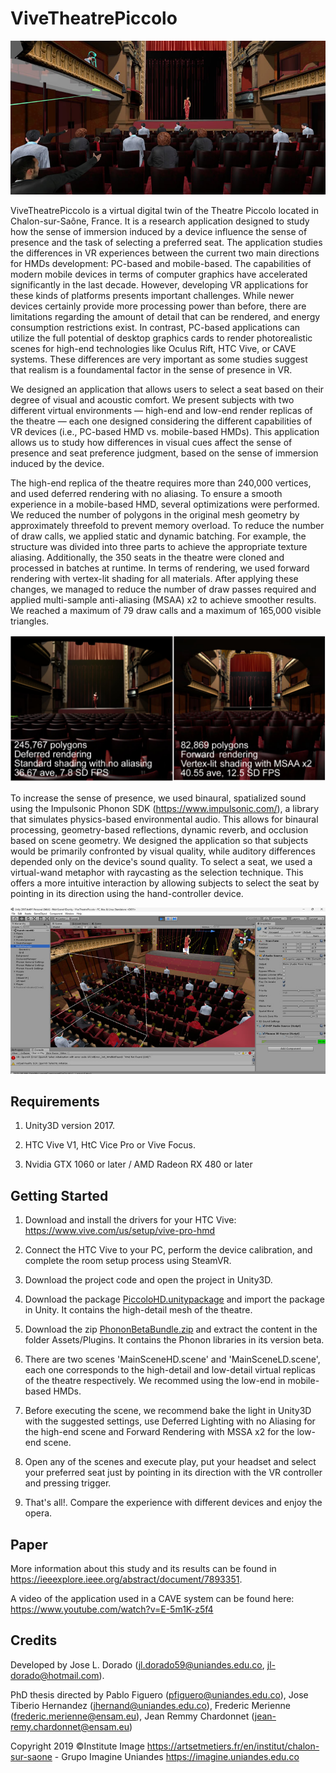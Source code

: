 # ViveTheatrePiccolo  

![Promo](imgs/1.jpg)

ViveTheatrePiccolo is a virtual digital twin of the Theatre Piccolo located in Chalon-sur-Saône, France. It is a research application designed to study how the sense of immersion induced by a device influence the sense of presence and the task of selecting a preferred seat. The application studies the differences in VR experiences between the current two main directions for HMDs development: PC-based and mobile-based. The capabilities of modern mobile devices in terms of computer graphics have accelerated significantly in the last decade. However, developing VR applications for these kinds of platforms presents important challenges. While newer devices certainly provide more processing power than before, there are limitations regarding the amount of detail that can be rendered, and energy consumption restrictions exist. In contrast, PC-based applications can utilize the full potential of desktop graphics cards to render photorealistic scenes for high-end technologies like Oculus Rift, HTC Vive, or CAVE systems. These differences are very important as some studies suggest that realism is a foundamental factor in the sense of presence in VR.

We designed an application that allows users to select a seat based on their degree of visual and acoustic comfort. We present subjects with two different virtual environments — high-end and low-end render replicas of the theatre — each one designed considering the different capabilities of VR devices (i.e., PC-based HMD vs. mobile-based HMDs). This application allows us to study how differences in visual cues affect the sense of presence and seat preference judgment, based on the sense of immersion induced by the device.

The high-end replica of the theatre requires more than 240,000 vertices, and used deferred rendering with no aliasing. To ensure a smooth experience in a mobile-based HMD, several optimizations were performed. We reduced the number of polygons in the original mesh geometry by approximately threefold to prevent memory overload. To reduce the number of draw calls, we applied static and dynamic batching. For example, the structure was divided into three parts to achieve the appropriate texture aliasing. Additionally, the 350 seats in the theatre were cloned and processed in batches at runtime. In terms of rendering, we used forward rendering with vertex-lit shading for all materials. After applying these changes, we managed to reduce the number of draw passes required and applied multi-sample anti-aliasing (MSAA) x2 to achieve smoother results. We reached a maximum of 79 draw calls and a maximum of 165,000 visible triangles.

![Promo](imgs/2.jpg)

To increase the sense of presence, we used binaural, spatialized sound using the Impulsonic Phonon SDK (https://www.impulsonic.com/), a library that simulates physics-based environmental audio. This allows for binaural processing, geometry-based reflections, dynamic reverb, and occlusion based on scene geometry. We designed the application so that subjects would be primarily confronted by visual quality, while auditory differences depended only on the device's sound quality. To select a seat, we used a virtual-wand metaphor with raycasting as the selection technique. This offers a more intuitive interaction by allowing subjects to select the seat by pointing in its direction using the hand-controller device.

![Promo](imgs/3.jpg)

## Requirements

1. Unity3D version 2017.

2. HTC Vive V1, HtC Vice Pro or Vive Focus.

3. Nvidia GTX 1060 or later / AMD Radeon RX 480 or later

## Getting Started 

1. Download and install the drivers for your HTC Vive: https://www.vive.com/us/setup/vive-pro-hmd

2. Connect the HTC Vive to your PC, perform the device calibration, and complete the room setup process using SteamVR.

3. Download the project code and open the project in Unity3D. 

4. Download the package [PiccoloHD.unitypackage](https://drive.google.com/file/d/1jD2K7Q9_8n2QwI1cV3srCWSBHhxIUyL_/view?usp=drive_link) and import the package in Unity. It contains the high-detail mesh of the theatre. 

5. Download the zip [PhononBetaBundle.zip](https://drive.google.com/file/d/1Kn1eo4fFq_UZZ2-yjs_pGUEqeW5cGxgr/view?usp=drive_link) and extract the content in the folder Assets/Plugins. It contains the Phonon libraries in its version beta. 

6. There are two scenes 'MainSceneHD.scene' and 'MainSceneLD.scene', each one corresponds to the high-detail and low-detail virtual replicas of the theatre respectively. We recommed using the low-end in mobile-based HMDs. 

7. Before executing the scene, we recommend bake the light in Unity3D with the suggested settings, use Deferred Lighting with no Aliasing for the high-end scene and Forward Rendering with MSSA x2 for the low-end scene. 

8. Open any of the scenes and execute play, put your headset and select your preferred seat just by pointing in its direction with the VR controller and pressing trigger. 

9. That's all!. Compare the experience with different devices and enjoy the opera.  


## Paper

More information about this study and its results can be found in https://ieeexplore.ieee.org/abstract/document/7893351. 

A video of the application used in a CAVE system can be found here: https://www.youtube.com/watch?v=E-5m1K-z5f4

## Credits

Developed by Jose L. Dorado (jl.dorado59@uniandes.edu.co,  jl-dorado@hotmail.com). 

PhD thesis directed by Pablo Figuero (pfiguero@uniandes.edu.co), Jose Tiberio Hernandez (jhernand@uniandes.edu.co), Frederic Merienne (frederic.merienne@ensam.eu), Jean Remmy Chardonnet (jean-remy.chardonnet@ensam.eu)

Copyright 2019 ©Institute Image https://artsetmetiers.fr/en/institut/chalon-sur-saone - Grupo Imagine Uniandes https://imagine.uniandes.edu.co
